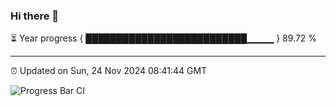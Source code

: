 ### Hi there 👋

⏳ Year progress { ██████████████████████████▁▁▁▁ } 89.72 %

---

⏰ Updated on Sun, 24 Nov 2024 08:41:44 GMT

![Progress Bar CI](https://github.com/IshwaranRudhara/GIT-ACTION/workflows/Progress%20Bar%20CI/badge.svg)
